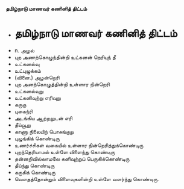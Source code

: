 **தமிழ்நாடு மாணவர் கணினித் திட்டம்**
- # தமிழ்நாடு மாணவர் கணினித் திட்டம்
- n. அழல்
- புற அணற்கொழுந்தின்றி உட்கனன் றெரியுந் தீ
- உட்கனல்வு
- உட்புழுக்கம்
- (வினை.) அழன்றெரி
- புற அனற்கொழுத்தின்றி  உள்ளார நின்றெரி
- உட்கனல்வுறு
- உட்கனிவுற்று எரிவுறு
- கருகு
- புகைந்ரி
- அடங்கிய ஆற்றலுடன் எரி
- தீய்வூறு
- காணா நிலையிற் பொசுங்குறு
- புழுங்கிக் கொண்டிரு
- உணர்ச்சிகள் வகையில் உள்ளார நின்றெரித்துக்கொண்டிரு
- புறந்தெரியாமல் உள்ளே விளைந்து கொண்டிரு
- தன்னறிவில்லாமலே கனிவுற்றுப் பெருகிக்கொண்டிரு
- தீய்ந்து கொண்டிரு
- கருகிக் கொண்டிரு
- வௌதத்தோன்றும் விளைவுகளின்றி உள்ளே வளர்ந்து கொண்டிரு.

